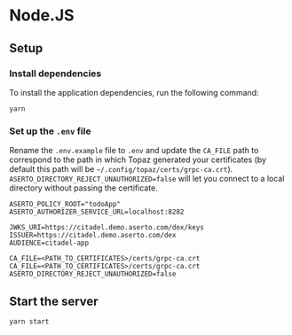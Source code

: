 # Node.JS

## Setup

### Install dependencies
To install the application dependencies, run the following command:
```
yarn
```

### Set up the `.env` file
Rename the `.env.example` file to `.env` and update the `CA_FILE` path to correspond to the path in which Topaz generated your certificates (by default this path will be `~/.config/topaz/certs/grpc-ca.crt`).
`ASERTO_DIRECTORY_REJECT_UNAUTHORIZED=false` will let you connect to a local directory without passing the certificate.

```
ASERTO_POLICY_ROOT="todoApp"
ASERTO_AUTHORIZER_SERVICE_URL=localhost:8282

JWKS_URI=https://citadel.demo.aserto.com/dex/keys
ISSUER=https://citadel.demo.aserto.com/dex
AUDIENCE=citadel-app

CA_FILE=<PATH_TO_CERTIFICATES>/certs/grpc-ca.crt
CA_FILE=<PATH_TO_CERTIFICATES>/certs/grpc-ca.crt
ASERTO_DIRECTORY_REJECT_UNAUTHORIZED=false
```

## Start the server
```
yarn start
```
